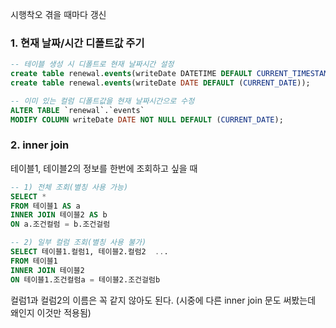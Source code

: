 시행착오 겪을 때마다 갱신

### 1. 현재 날짜/시간 디폴트값 주기

```sql
-- 테이블 생성 시 디폴트로 현재 날짜시간 설정
create table renewal.events(writeDate DATETIME DEFAULT CURRENT_TIMESTAMP);
create table renewal.events(writeDate DATE DEFAULT (CURRENT_DATE));

-- 이미 있는 컬럼 디폴트값을 현재 날짜시간으로 수정
ALTER TABLE `renewal`.`events`
MODIFY COLUMN writeDate DATE NOT NULL DEFAULT (CURRENT_DATE);
```

### 2. inner join

테이블1, 테이블2의 정보를 한번에 조회하고 싶을 때

```sql
-- 1) 전체 조회(별칭 사용 가능)
SELECT *
FROM 테이블1 AS a
INNER JOIN 테이블2 AS b
ON a.조건컬럼 = b.조건걸럼

-- 2) 일부 컬럼 조회(별칭 사용 불가)
SELECT 테이블1.컬럼1, 테이블2.컬럼2  ...
FROM 테이블1
INNER JOIN 테이블2
ON 테이블1.조건컬럼a = 테이블2.조건걸럼b
```

컬럼1과 컬럼2의 이름은 꼭 같지 않아도 된다. (시중에 다른 inner join 문도 써봤는데 왜인지 이것만 적용됨)
